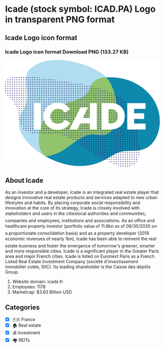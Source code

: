 # Icade (stock symbol: ICAD.PA) Logo in transparent PNG format

## Icade Logo icon format

### Icade Logo icon format Download PNG (133.27 KB)

![Icade Logo icon format Download PNG (133.27 KB)](/img/orig/ICAD.PA-ae77333f.png)

## About Icade

As an investor and a developer, Icade is an integrated real estate player that designs innovative real estate products and services adapted to new urban lifestyles and habits. By placing corporate social responsibility and innovation at the core of its strategy, Icade is closely involved with stakeholders and users in the citieslocal authorities and communities, companies and employees, institutions and associations. As an office and healthcare property investor (portfolio value of 11.6bn as of 06/30/2020 on a proportionate consolidation basis) and as a property developer (2019 economic revenues of nearly 1bn), Icade has been able to reinvent the real estate business and foster the emergence of tomorrow's greener, smarter and more responsible cities. Icade is a significant player in the Greater Paris area and major French cities. Icade is listed on Euronext Paris as a French Listed Real Estate Investment Company (société d'investissement immobilier cotée, SIIC). Its leading shareholder is the Caisse des dépôts Group.

1. Website domain: icade.fr
2. Employees: 1178
3. Marketcap: $3.63 Billion USD


## Categories
- [x] 🇫🇷 France
- [x] 🏠 Real estate
- [x] 💰 Investment
- [x] 🏘️ REITs
